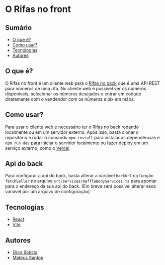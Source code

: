 # O Rifas no front

## Sumário
- [O que é?](#o-que-é)
- [Como usar?](#como-usar)
- [Tecnologias](#tecnologias)
- [Autores](#autores)

## O que é?
O Rifas no front é um cliente web para o [Rifas no back](https://github.com/MateusSantosMeuBem/o_rifas_back_end) que é uma API REST para números de uma rifa.
No cliente web é possível ver os números disponíveis, selecionar os números desejados e entrar em contato diretamente com o vendendor com os números e pix em mãos.

## Como usar?
Para usar o cliente web é necessário ter o [Rifas no back](https://github.com/MateusSantosMeuBem/o_rifas_back_end) rodando localmente ou em um servidor externo.
Após isso, basta clonar o repositório e rodar o comando `npm install` para instalar as dependências e `npm run dev` para iniciar o servidor localmente ou fazer deploy em um serviço externo, como o [Vercel](https://vercel.com/).

## Api do back
Para configurar a api do back, basta alterar a variável `backUrl` na função `fetchSeller` no arquivo `src/services/RaffleBodyServices.ts` para apontar para o endereço da sua api do back. (Em breve será possível alterar essa variável por um arquivo de configuração)

## Tecnologias
- [React](https://pt-br.reactjs.org/)
- [Vite](https://vitejs.dev/)

## Autores
- [Elian Batista](https://github.com/Elian-beep)
- [Mateus Santos](https://github.com/MateusSantosMeuBem)